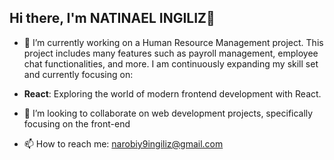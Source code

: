 ## Hi there, I'm NATINAEL INGILIZ👋

- 🔭 I’m currently working  on a Human Resource Management project. This project includes many features such as payroll management, employee chat functionalities, and more.
I am continuously expanding my skill set and currently focusing on:
- **React**: Exploring the world of modern frontend development with React.

- 👯 I’m looking to collaborate on web development projects, specifically focusing on the front-end
- 📫 How to reach me: narobiy9ingiliz@gmail.com

